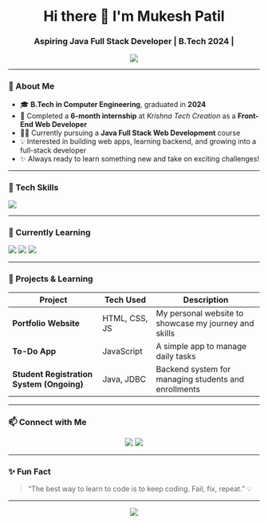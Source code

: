 <h1 align="center">Hi there 👋 I'm Mukesh Patil</h1>
<h3 align="center">Aspiring Java Full Stack Developer | B.Tech 2024 |</h3>

<p align="center">
  <img src="https://readme-typing-svg.herokuapp.com?font=Fira+Code&size=22&pause=1000&color=00F7FF&center=true&vCenter=true&width=500&lines=Learning+Java+Full+Stack+Development;Building+Projects+and+Portfolios;Excited+to+Join+the+Tech+Industry!" />
</p>

---

### 🚀 About Me

- 🎓 **B.Tech in Computer Engineering**, graduated in **2024**
- 💼 Completed a **6-month internship** at *Krishna Tech Creation* as a **Front-End Web Developer**
- 👨‍💻 Currently pursuing a **Java Full Stack Web Development** course
- 💡 Interested in building web apps, learning backend, and growing into a full-stack developer
- ✨ Always ready to learn something new and take on exciting challenges!

---

### 🧠 Tech Skills

<p align="left">
  <img src="https://skillicons.dev/icons?i=html,css,js,react,java,bootstrap,git,github" />
</p>

---

### 📖 Currently Learning

<p align="left">
  <img src="https://img.shields.io/badge/Java-F7DF1E?style=for-the-badge&logo=java&logoColor=white" />
  <img src="https://img.shields.io/badge/Spring%20Boot-6DB33F?style=for-the-badge&logo=spring&logoColor=white" />
  <img src="https://img.shields.io/badge/Angular-DD0031?style=for-the-badge&logo=angular&logoColor=white" />
</p>


---

### 🧪 Projects & Learning

| Project | Tech Used | Description |
|--------|-----------|-------------|
| **Portfolio Website** | HTML, CSS, JS | My personal website to showcase my journey and skills |
| **To-Do App** | JavaScript | A simple app to manage daily tasks |
| **Student Registration System (Ongoing)** | Java, JDBC | Backend system for managing students and enrollments |

---

### 📫 Connect with Me

<p align="center">
  <a href="https://www.linkedin.com/in/mukeshpatil2596/"><img src="https://img.shields.io/badge/LinkedIn-blue?style=for-the-badge&logo=linkedin&logoColor=white"/></a>
  <a href="mukeshpatil2596@gmail.com"><img src="https://img.shields.io/badge/Email-D14836?style=for-the-badge&logo=gmail&logoColor=white"/></a>
</p>

---

### ✨ Fun Fact

> “The best way to learn to code is to keep coding. Fail, fix, repeat.” 💡

---

<p align="center">
  <img src="https://capsule-render.vercel.app/api?type=waving&color=gradient&height=150&section=footer"/>
</p>

